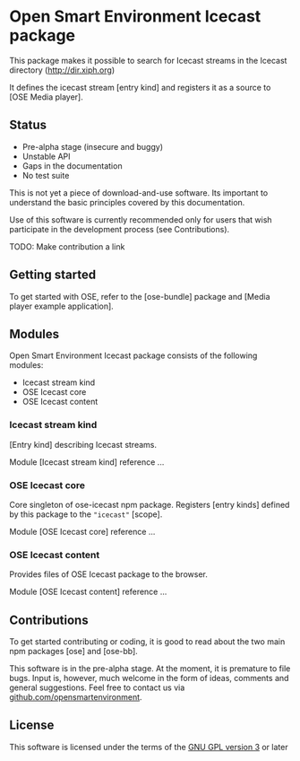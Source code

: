 # Open Smart Environment Icecast package

This package makes it possible to search for Icecast streams in the
Icecast directory (http://dir.xiph.org)

It defines the icecast stream [entry kind] and registers it as a
source to [OSE Media player].

## Status
- Pre-alpha stage (insecure and buggy)
- Unstable API
- Gaps in the documentation
- No test suite

This is not yet a piece of download-and-use software. Its important
to understand the basic principles covered by this documentation.

Use of this software is currently recommended only for users that
wish participate in the development process (see Contributions).

TODO: Make contribution a link

## Getting started
To get started with OSE, refer to the [ose-bundle] package and
[Media player example application].

## Modules
Open Smart Environment Icecast package consists of the following modules:
- Icecast stream kind
- OSE Icecast core
- OSE Icecast content

### Icecast stream kind
[Entry kind] describing Icecast streams.

Module [Icecast stream kind] reference ... 

### OSE Icecast core
Core singleton of ose-icecast npm package. Registers [entry kinds]
defined by this package to the `"icecast"` [scope].

Module [OSE Icecast core] reference ... 

### OSE Icecast content
Provides files of OSE Icecast package to the browser.

Module [OSE Icecast content] reference ... 

## Contributions
To get started contributing or coding, it is good to read about the
two main npm packages [ose] and [ose-bb].

This software is in the pre-alpha stage. At the moment, it is
premature to file bugs. Input is, however, much welcome in the form
of ideas, comments and general suggestions.  Feel free to contact
us via
[github.com/opensmartenvironment](https://github.com/opensmartenvironment).

## License
This software is licensed under the terms of the [GNU GPL version
3](../LICENCE) or later

